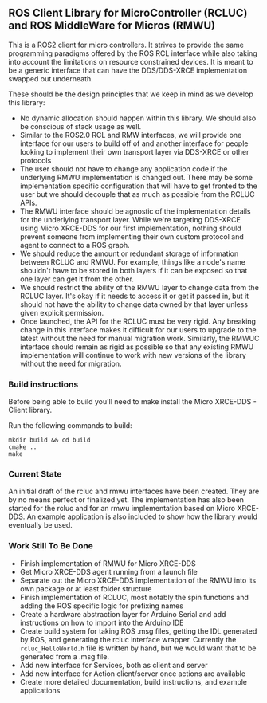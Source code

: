 ## ROS Client Library for MicroController (RCLUC) and ROS MiddleWare for Micros (RMWU)
This is a ROS2 client for micro controllers. It strives to provide the same programming paradigms offered by the ROS RCL interface while also taking into account the limitations on resource constrained devices.
It is meant to be a generic interface that can have the DDS/DDS-XRCE implementation swapped out underneath.  

These should be the design principles that we keep in mind as we develop this library:  
- No dynamic allocation should happen within this library. We should also be conscious of stack usage as well.
- Similar to the ROS2.0 RCL and RMW interfaces, we will provide one interface for our users to build off of and another interface for people looking to implement their own transport layer via DDS-XRCE or other protocols
- The user should not have to change any application code if the underlying RMWU implementation is changed out. There may be some implementation specific configuration that will have to get fronted to the user but we should decouple that as much as possible from the RCLUC APIs.
- The RMWU interface should be agnostic of the implementation details for the underlying transport layer. While we're targeting DDS-XRCE using Micro XRCE-DDS for our first implementation, nothing should prevent someone from implementing their own custom protocol and agent to connect to a ROS graph.
- We should reduce the amount or redundant storage of information between RCLUC and RMWU. For example, things like a node's name shouldn't have to be stored in both layers if it can be exposed so that one layer can get it from the other.
- We should restrict the ability of the RMWU layer to change data from the RCLUC layer. It's okay if it needs to access it or get it passed in, but it should not have the ability to change data owned by that layer unless given explicit permission.
- Once launched, the API for the RCLUC must be very rigid. Any breaking change in this interface makes it difficult for our users to upgrade to the latest without the need for manual migration work. Similarly, the RMWUC interface should remain as rigid as possible so that any existing RMWU implementation will continue to work with new versions of the library without the need for migration.  

### Build instructions
Before being able to build you'll need to make install the Micro XRCE-DDS - Client library.  

Run the following commands to build:
```
mkdir build && cd build
cmake ..
make
```


### Current State
An initial draft of the rcluc and rmwu interfaces have been created. They are by no means perfect or finalized yet. The implementation has also been started for the rcluc and for an rmwu implementation based on Micro XRCE-DDS. An example application is also included to show how the library would eventually be used.


### Work Still To Be Done
- Finish implementation of RMWU for Micro XRCE-DDS
- Get Micro XRCE-DDS agent running from a launch file
- Separate out the Micro XRCE-DDS implementation of the RMWU into its own package or at least folder structure
- Finish implementation of RCLUC, most notably the spin functions and adding the ROS specific logic for prefixing names
- Create a hardware abstraction layer for Arduino Serial and add instructions on how to import into the Arduino IDE
- Create build system for taking ROS .msg files, getting the IDL generated by ROS, and generating the rcluc interface wrapper. Currently the `rcluc_HelloWorld.h` file is written by hand, but we would want that to be generated from a .msg file.
- Add new interface for Services, both as client and server
- Add new interface for Action client/server once actions are available
- Create more detailed documentation, build instructions, and example applications
